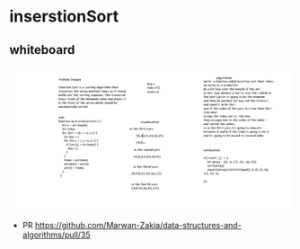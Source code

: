 # inserstionSort



## whiteboard 

![sort](sort.PNG)

* PR
https://github.com/Marwan-Zakia/data-structures-and-algorithms/pull/35
